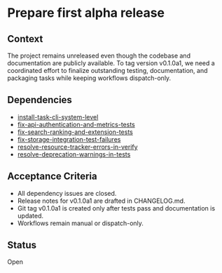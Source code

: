 # Prepare first alpha release

## Context
The project remains unreleased even though the codebase and documentation are
publicly available. To tag version v0.1.0a1, we need a coordinated effort to
finalize outstanding testing, documentation, and packaging tasks while keeping
workflows dispatch-only.

## Dependencies
- [install-task-cli-system-level](install-task-cli-system-level.md)
- [fix-api-authentication-and-metrics-tests](fix-api-authentication-and-metrics-tests.md)
- [fix-search-ranking-and-extension-tests](fix-search-ranking-and-extension-tests.md)
- [fix-storage-integration-test-failures](fix-storage-integration-test-failures.md)
- [resolve-resource-tracker-errors-in-verify](resolve-resource-tracker-errors-in-verify.md)
- [resolve-deprecation-warnings-in-tests](resolve-deprecation-warnings-in-tests.md)

## Acceptance Criteria
- All dependency issues are closed.
- Release notes for v0.1.0a1 are drafted in CHANGELOG.md.
- Git tag v0.1.0a1 is created only after tests pass and documentation is updated.
- Workflows remain manual or dispatch-only.

## Status
Open
